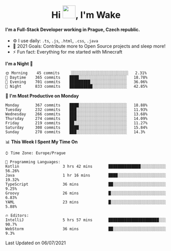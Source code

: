 <h1 align="center">Hi <img src="https://raw.githubusercontent.com/MrWakeCZ/MrWakeCZ/master/Hi.gif" width="40px" />, I'm Wake</h1>

#### I'm a Full-Stack Developer working in Prague, Czech republic.
- ⚙️ I use daily: `.ts`, `.js`, `.html`, `.css`, `.java`
- 🥅 2021 Goals: Contribute more to Open Source projects and sleep more!
- ⚡ Fun fact: Everything for me started with Minecraft

<!--START_SECTION:waka-->
**I'm a Night 🦉** 

```text
🌞 Morning    45 commits     ░░░░░░░░░░░░░░░░░░░░░░░░░   2.31% 
🌆 Daytime    365 commits    ████░░░░░░░░░░░░░░░░░░░░░   18.78% 
🌃 Evening    701 commits    █████████░░░░░░░░░░░░░░░░   36.06% 
🌙 Night      833 commits    ██████████░░░░░░░░░░░░░░░   42.85%

```
📅 **I'm Most Productive on Monday** 

```text
Monday       367 commits    ████░░░░░░░░░░░░░░░░░░░░░   18.88% 
Tuesday      232 commits    ███░░░░░░░░░░░░░░░░░░░░░░   11.93% 
Wednesday    266 commits    ███░░░░░░░░░░░░░░░░░░░░░░   13.68% 
Thursday     274 commits    ███░░░░░░░░░░░░░░░░░░░░░░   14.09% 
Friday       219 commits    ██░░░░░░░░░░░░░░░░░░░░░░░   11.27% 
Saturday     308 commits    ████░░░░░░░░░░░░░░░░░░░░░   15.84% 
Sunday       278 commits    ███░░░░░░░░░░░░░░░░░░░░░░   14.3%

```


📊 **This Week I Spent My Time On** 

```text
⌚︎ Time Zone: Europe/Prague

💬 Programming Languages: 
Kotlin                   3 hrs 42 mins       ██████████████░░░░░░░░░░░   56.26% 
Java                     1 hr 16 mins        ████░░░░░░░░░░░░░░░░░░░░░   19.32% 
TypeScript               36 mins             ██░░░░░░░░░░░░░░░░░░░░░░░   9.25% 
Groovy                   26 mins             █░░░░░░░░░░░░░░░░░░░░░░░░   6.83% 
YAML                     23 mins             █░░░░░░░░░░░░░░░░░░░░░░░░   5.88%

🔥 Editors: 
IntelliJ                 5 hrs 57 mins       ██████████████████████░░░   90.7% 
WebStorm                 36 mins             ██░░░░░░░░░░░░░░░░░░░░░░░   9.3%

```


 Last Updated on 06/07/2021
<!--END_SECTION:waka-->
